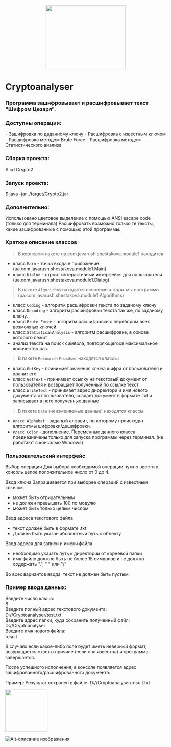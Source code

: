 

<p align="center">
  <img src="https://i.gifer.com/47tv.gif" width="250px" height="200px"/></p>

<h1 > <a>Cryptoanalyser</a> </h1> 

<h3>Программа зашифровывает и расшифровывает текст "Шифром Цезаря".</h3>

<h3><a>Доступны операции:</a></h3>
- Зашифровка по даданному ключу  
- Расшифровка с известным ключом    
- Расшифровка методом Brute Force
- Расшифровка методом Статистического анализа

<h3><a>Сборка проекта: </a></h3>

  $ cd Crypto2

<h3 ><a>Запуск проекта:</a></h3>

$ java -jar ./target/Crypto2.jar

<h3 ><a>Дополнительно:</a></h3>

Использовано цветовое выделение с помощью ANSI escape code
(только для терминала)
Расшифровать возможно только те тексты, какие зашифрованные с помощью этой программы.

<h3 ><a>Краткое описание классов</a></h3>

>В корневом пакете ua.com.javarush.shestakova.module1 находится:

- класс ```Main``` - точка входа в приложение (ua.com.javarush.shestakova.module1.Main)
- класс ```Dialod``` - строит интерактивный интерфейся для пользователя (ua.com.javarush.shestakova.module1.Dialog)

>В пакете ```Algorithms``` находятся основные алгоритмы программы 
(ua.com.javarush.shestakova.module1.Algorithms) 

- класс ```Coding``` - алгоритм расшифровки текста по заданому ключу
- класс ```Decoding``` - алгоритм расшифровки текста так же, по заданому ключу.
- класс ```Brute Force``` - алгоритм расшифровки с перебором всех возможных ключей.
- класс ```StatisticalAnalysis``` - алгоритм расшифровке, в основе которого лежит 
- анализ текста на поиск символа, повторяющегося максимальное количество раз.

>В пакете ```ResourcesFromUser``` находятся классы:
- класс ```GetKey``` - принимает значения ключа шифра от пользователя и хранит его                           
- класс ```GetText``` - принимает ссылку на текстовый документ от пользователя и возвращает полученный по ссылке текст
- класс ```WriteText``` - принимает адрес дирректори и имя нового документа от пользователя, создает документ в формате .txt 
и записывает в него полученные данные

>В пакете ```Date``` (неизменяемые данные) находятся классы:

- ```класс Alphabet``` - заданый алфавит, по которому происходят алгоритмы шифровки/дешифровки.
- ```класс Color``` - дополнение. Переменные данного класса предназначены только для запуска программы через терминал.
  (не работают с консолью Windows)


<h3><a>Пользовательский интерфейс</a></h3>
Выбор операции
Для выбора необходимой операции нужно ввести в консоль целое положительное число от 0 до 4.

Ввод ключа
Запрашивается при выборее операций с известным ключом. 
- может быть отрицательным
- не должен превышать 100 по модулю
- может быть только целым числом

Ввод адреса текстового файла 
- текст должен быть в формате .txt
- Должен быть указан абсолютный путь к объекту

Ввод адреса для записи и имени файла 
- необходимо указать путь к директории от корневой папки
- имя файло должно быть не более 15 символов и не должно содержать ".", " " или "/"

Во всех вариантов ввода, текст не должен быть пустым

<h3><a>Пример ввода данных:</a></h2>

Введите число ключа:  
  <a>8</a>    
Введите полный адрес текстового документа:            
  <a>D://Cryptoanalyser/test.txt</a>  
Введите адрес папки, куда сохранить полученный файл:
  <a>D://Cryptoanalyser</a>   
Введите имя нового файла:        
  <a>result</a>


В случаях если какое-либо поле будет иметь неверный формат, возвращается ответ о причине (если она известна) и программа завершается.

После успешного исполнения, в консоле появляется адрес зашифрованного/расшифрованного документа:

Пример: Результат сохранен в файле: <a>D://Cryptoanalyser/result.txt</a>

<img src="https://i.gifer.com/3Edg.gif" height="132"/></h1>

![Alt-описание изображения](https://i.gifer.com/3Edg.gif)
